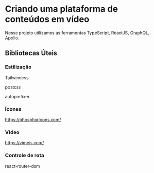 # Criando uma plataforma de conteúdos em vídeo 

Nesse projeto utilizamos as ferramentas TypeScript, ReactJS, GraphQL, Apollo.

## Bibliotecas Úteis
### Estilização
Tailwindcss

postcss

autoprefixer

### Ícones
https://phosphoricons.com/

### Vídeo
https://vimejs.com/

### Controle de rota
react-router-dom


